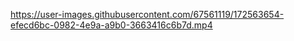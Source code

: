 

https://user-images.githubusercontent.com/67561119/172563654-efecd6bc-0982-4e9a-a9b0-3663416c6b7d.mp4

